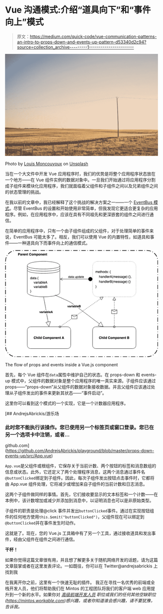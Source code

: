 # Vue 沟通模式:介绍“道具向下”和“事件向上”模式

> 原文：<https://medium.com/quick-code/vue-communication-patterns-an-intro-to-props-down-and-events-up-pattern-d53340d2c94?source=collection_archive---------1----------------------->

![](img/bdcf4cdb453b9bdebee8429c60209248.png)

Photo by [Louis Moncouyoux](https://unsplash.com/@louis_moncouyoux?utm_source=medium&utm_medium=referral) on [Unsplash](https://unsplash.com?utm_source=medium&utm_medium=referral)

当在一个大文件中开发 Vue 应用程序时，我们的优势是将整个应用程序状态放在一个地方——在 Vue 组件实例的数据对象中。一旦我们开始通过将应用程序分割成子组件来模块化应用程序，我们就面临着父组件和子组件之间以及兄弟组件之间的状态管理的挑战。

在我以前的文章中，我已经解释了这个挑战的解决方案之一——一个 [EventBus 模式](/@andrejsabrickis/https-medium-com-andrejsabrickis-create-simple-eventbus-to-communicate-between-vue-js-components-cdc11cd59860)。尽管 EventBus 的设置和开始使用非常简单，但我发现它更适合更复杂的应用程序。例如，在应用程序中，应该在具有不同祖先和更深嵌套的组件之间进行通信。

在简单的应用程序中，只有一个由子组件组成的父组件，对于处理简单的事件来说，EventBus 可能太多了。相反，我们可以使用 Vue 的内置特性，如道具和事件——一种道具向下而事件向上的通信模式。

![](img/a0e87e9f3d04aa28a0f53325eaeb4d61.png)

The flow of props and events inside a Vue.js component

首先，每个 Vue 组件在`data`属性中维护自己的状态。在 props-down 和 events-up 模式中，父组件的数据对象是整个应用程序的唯一真实来源。子组件应该通过 props——“props-down”从父组件的数据对象接收数据。并且父组件应该通过处理从子组件发出的事件来更新其状态——“事件启动”。

这里你可以看到这个模式的一个实现，它是一个计数器应用程序。

 [## AndrejsAbrickis/游乐场

### 此时您不能执行该操作。您已使用另一个标签页或窗口登录。您已在另一个选项卡中注销，或者…

github.com](https://github.com/AndrejsAbrickis/playground/blob/master/props-down-events-up/src/App.vue) 

`App.vue`是父组件或根组件，它保存关于当前计数、两个按钮的标签和消息数组的信息或状态。此外，它还定义了两个处理程序消息，这两个消息通过事件名`@buttonClicked`绑定到子组件。因此，每次子组件发出按钮点击事件时，它都将由 App.vue 组件处理，它将减少或增加来自子组件的当前计数和日志消息。

这两个子组件做同样的事情。首先，它们接收要显示的文本标签和一个计数——在本例中，该计数增加或减少并添加到消息中，以证明消息也可以是非原始类型。

子组件的职责是处理@click 事件并发出`buttonClicked`事件。通过在实现按钮组件的任何地方使用`this.$emit("buttonClicked")`，父组件现在可以绑定到`@buttonClicked`并在事件发生时动作。

这就是了。现在，您的 Vue.js 工具箱中有了另一个工具，通过接收道具和发出事件，经由父组件在组件之间进行通信。

**干杯！**

如果你觉得这篇文章很有用，并且想了解更多关于随机网络开发的话题，请为这篇文章鼓掌或者在这里发表评论。一如既往，你可以在 Twitter@andrejsabrickis 上找到我

在我离开你之前，这里有一个快速无耻的插件。
我正在寻找一名优秀的前端或全栈开发人员，他们将帮助我们在 Mintos 的工程团队将我们的客户端 web 应用提升到一个新的水平。如果你对 [*高级前端开发人员*](https://mintos.workable.com/j/B0575F2DF3) *职位或我们的任何其他空缺职位(https://mintos.workable.com)感兴趣，或者你知道谁会感兴趣，请不要犹豫，告诉我。*